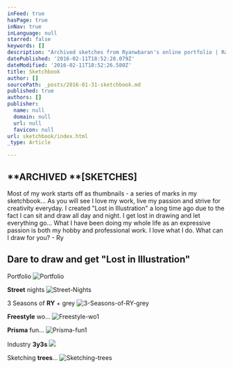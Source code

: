 ```yaml
---
inFeed: true
hasPage: true
inNav: true
inLanguage: null
starred: false
keywords: []
description: "Archived sketches from Ryanwbaran's online portfolio | Raw | GoToProDesign"
datePublished: '2016-02-11T18:52:28.079Z'
dateModified: '2016-02-11T18:52:26.580Z'
title: Sketchbook
author: []
sourcePath: _posts/2016-01-31-sketchbook.md
published: true
authors: []
publisher:
  name: null
  domain: null
  url: null
  favicon: null
url: sketchbook/index.html
_type: Article

---
```

## **ARCHIVED **\[SKETCHES\]

Most of my work starts off as thumbnails - a series of marks in my sketchbook... As you will see I love my work, live my passion and strive for creativity everyday. I created "Lost in Illustration" a long time ago due to the fact I can sit and draw all day and night. I get lost in drawing and let everything go... What I have been doing my whole life as an expressive passion is both my hobby and professional work. I love what I do. What can I draw for you? - Ry

## Dare to draw and get "Lost in Illustration"

Portfolio
![Portfolio](https://s3-us-west-2.amazonaws.com/the-grid-img/p/ed9df0a0ea328a71f17f9f4b51bdcb9e9288230b.jpg)

**Street** nights
![Street-Nights](https://s3-us-west-2.amazonaws.com/the-grid-img/p/40ff71920020d35b3bc840398d731ee4666dd48b.jpg)

3 Seasons of **RY** + grey
![3-Seasons-of-RY-grey](https://the-grid-user-content.s3-us-west-2.amazonaws.com/141902bd-d450-4085-8af8-fb24405fec23.jpg)

**Freestyle** wo...
![Freestyle-wo1](https://the-grid-user-content.s3-us-west-2.amazonaws.com/16c7b4b6-2e3a-44b3-894f-00943aa2988a.jpg)

**Prisma** fun...
![Prisma-fun1](https://s3-us-west-2.amazonaws.com/the-grid-img/p/3ffc120f93290bc845f9e5ab35dea4afc2a8c975.jpg)

Industry **3y3s**
![](https://the-grid-user-content.s3-us-west-2.amazonaws.com/b39a8129-a28e-4753-8f0b-0287b91ff4f0.jpg)

Sketching **trees**...
![Sketching-trees](https://s3-us-west-2.amazonaws.com/the-grid-img/p/0f65be23e278b7d9b92f02006830889c8c008ebb.jpg)